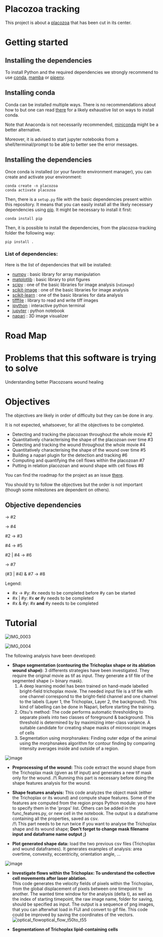 # Placozoa tracking

This project is about a [placozoa] that has been cut in its center.

# Getting started

## Installing the dependencies
To install Python and the required dependencies we strongly recommend to use
[conda], [mamba] or [pipenv].

## Installing conda

Conda can be installed multiple ways. There is no recommendations about how to
but one can read [there](https://docs.conda.io/projects/conda/en/latest/user-guide/install/index.html)
for a likely exhaustive list on ways to install conda.

Note that Anaconda is not necessarily recommended, [miniconda] might be a better
alternative.

Moreover, it is advised to start jupyter notebooks from a shell/terminal/prompt
to be able to better see the error messages.

## Installing the dependencies

Once conda is installed (or your favorite environment manager), you can create
and activate your environment:
```shell
conda create -n placozoa
conda activate placozoa
```

Then, there is a `setup.py` file with the basic dependencies present within this
repository. It means that you can easily install all the likely necessary
dependencies using [pip]. It might be necessary to install it first:
```shell
conda install pip
```

Then, it is possible to install the dependencies, from the placozoa-tracking
folder the following way:
```shell
pip install .
```

### List of dependencies:
Here is the list of dependencies that will be installed:
- [numpy] : basic library for array manipulation
- [matplotlib] : basic library to plot figures
- [scipy] : one of the basic libraries for image analysis (`ndimage`)
- [scikit-image] : one of the basic libraries for image analysis
- [scikit-learn] : one of the basic libraries for data analysis
- [tifffile] : library to read and write tiff images
- [ipython] : interactive python terminal
- [jupyter] : python notebook
- [napari] : 3D image visualizer

# Road Map

# Problems that this software is trying to solve
Understanding better Placozoans wound healing

# Objectives
The objectives are likely in order of difficulty but they can be done in any.

It is not expected, whatsoever, for all the objectives to be completed.

- Detecting and tracking the placozoan throughout the whole movie #2
- Quantitatively characterising the shape of the placozoan over time #3
- Detecting and tracking the wound throughout the whole movie #4
- Quantitatively characterising the shape of the wound over time #5
- Building a napari plugin for the detection and tracking #6
- Computing and quantifying the cell flows within the placozoan #7
- Putting in relation placozoan and wound shape with cell flows #8

You can find the roadmap for the project as an issue [there](https://github.com/CENTURI-Hackathon-2022/placozoan-visualisation/issues/1).

You should try to follow the objectives but the order is not important (though
some milestones are dependent on others).

## Objective dependencies
&rarr; #2 

&rarr; #4 

#2 &rarr; #3 

#4 &rarr; #5

#2 | #4 &rarr; #6

&rarr; #7 

(#3 | #4) & #7 &rarr; #8

Legend:
- #x &rarr; #y: #x needs to be completed before #y can be started
- #x | #y: #x __or__ #y needs to be completed
- #x & #y: #x __and__ #y needs to be completed

# Tutorial  
  
![IMG_0003](https://user-images.githubusercontent.com/15125196/175807730-910af1fc-75f0-4b17-9391-e628a45ed529.PNG)  

![IMG_0004](https://user-images.githubusercontent.com/15125196/175809001-1d9feea0-3564-40b7-ae37-ded15b6e761f.PNG)  


The following analysis have been developed: 
- **Shape segmentation (contouring the Trichoplax shape or its ablation wound shape):** 3 differents strategies have been investigated. They require the original movie as tif as input. They generate a tif file of the segmented shape (= binary mask).  
    1) A deep learning model has been trained on hand-made labelled bright-field trichoplax movie. The needed input file is a tif file with one channel correspond to the bright-field channel and one channel to the labels (Layer 1, the Trichoplax, Layer 2, the background). This kind of labelling can be done in Napari, before starting the training.
    2) Otsu's method: The code performs automatic thresholding to separate pixels into two classes of  foreground & background. This threshold is determined by by maximizing inter-class variance. A suitable candidate for creating shape masks of microscopic images of cells 
    3) Segmentation using morphsnakes: Finding outer edge of the animal using the morphsnakes algorithm for contour finding by comparing intensity averages inside and outside of a region.

![image](https://user-images.githubusercontent.com/94049435/175808887-5a489a01-8de8-4e63-aec6-fbbe07d8473a.png)



- **Preprocessing of the wound:** This code extract the wound shape from the Trichoplax mask (given as tif input) and generates a new tif mask only for the wound.
/!\ Running this part is necessary before doing the shape features analysis for the wound. 

- **Shape features analysis:** This code analyzes the object mask (either the Trichoplax or its wound) and compute shape features. Some of the features are computed from the region props Python module: you have to specify them in the 'props' list. Others can be added in the func_features.py, or new cell in the notebook. The output is a dataframe containing all the properties, saved as csv.  
/!\ This part needs to be run twice if you want to analyse the Trichoplax shape and its wound shape; **Don't forget to change mask filename input and dataframe name output ;)**

- **Plot generated shape data:** load the two previous csv files (Trichoplax and wound dataframes). It generates examples of analysis: area overtime, convexity, eccentricity, orientation angle, ... 

![image](https://user-images.githubusercontent.com/94049435/175808963-e0287fa3-3fd8-4975-8f00-da5cee2605d8.png)

- **Investigate flows within the Trichoplax: To understand the collective cell movements after laser ablation.**  
This code generates the velocity fields of pixels within the Trichoplax, from the global displacement of pixels between one timepoint to another. The wanted time window for the analysis (delta t), as well as the index of starting timepoint, the raw image name, folder for saving, should be specified as input. The output is a sequence of png images, that you can afterwhat load in FIJI and convert to gif file. This code could be improved by saving the coordinates of the vectors.  
![optical_flowoptical_flow_t50to_t55](https://user-images.githubusercontent.com/15125196/175806591-811e2830-d9a7-4d44-b405-787c8510210f.png)  

- **Segmentationn of Trichoplax lipid-containing cells**

[conda]: https://docs.conda.io/en/latest/
[mamba]: https://mamba.readthedocs.io/en/latest/
[pipenv]: https://pipenv.pypa.io/en/latest/
[miniconda]: https://docs.conda.io/en/latest/miniconda.html
[placozoa]: https://en.wikipedia.org/wiki/Placozoa
[pip]: https://pypi.org/project/pip
[numpy]: https://numpy.org
[scipy]: https://scipy.org
[matplotlib]: https://matplotlib.org
[scikit-image]: https://scikit-image.org
[scikit-learn]: https://scikit-learn.org
[tifffile]: https://pypi.org/project/tifffile
[ipython]: https://ipython.org
[jupyter]: https://jupyter.org
[napari]: https://napari.org
